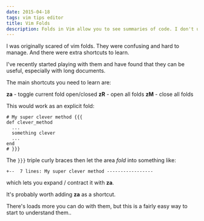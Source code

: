 ```yaml
---
date: 2015-04-18
tags: vim tips editor
title: Vim Folds
description: Folds in Vim allow you to see summaries of code. I don't use them as much as I should.
---
```


I was originally scared of vim folds. They were confusing and hard to manage. And there were extra shortcuts to learn.

I've recently started playing with them and have found that they can be useful, especially with long documents.

The main shortcuts you need to learn are:

**za** - toggle current fold open/closed
**zR** - open all folds
**zM** - close all folds

This would work as an explicit fold:

    # My super clever method {{{
    def clever_method
      ...
      something clever
      ...
    end
    # }}}

The `}}}` triple curly braces then let the area _fold_ into something like:

    +--  7 lines: My super clever method -----------------

which lets you expand / contract it with **za**.

It's probably worth adding **za** as a shortcut.

There's loads more you can do with them, but this is a fairly easy way to start to understand them..
